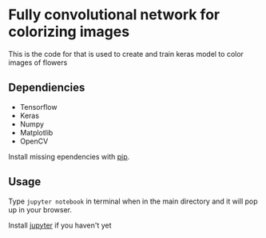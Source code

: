 # Fully convolutional network for colorizing images

This is the code for that is used to create and train keras model to color images of flowers

##  Dependiencies

* Tensorflow
* Keras
* Numpy
* Matplotlib
* OpenCV

Install missing ependencies with [pip](https://pip.pypa.io/en/stable/). 

## Usage

Type `jupyter notebook` in terminal when in the main directory and it will pop up in your browser.

Install [jupyter](http://jupyter.readthedocs.io/en/latest/install.html) if you haven't yet 
